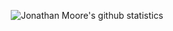 <p align="center">
  <img src="https://github-readme-stats.vercel.app/api?username=jdm7dv&count_private=true" alt="Jonathan Moore's github statistics">
</p>
